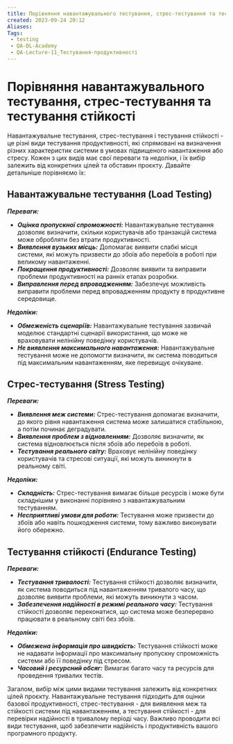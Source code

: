```yaml
---
title: Порівняння навантажувального тестування, стрес-тестування та тестування стійкості
created: 2023-09-24 20:12
Aliases:
Tags: 
 - testing
 - QA-DL-Academy
 - QA-Lecture-11_Тестування-продуктивності
---
```


# Порівняння навантажувального тестування, стрес-тестування та тестування стійкості

Навантажувальне тестування, стрес-тестування і тестування стійкості - це різні види тестування продуктивності, які спрямовані на визначення різних характеристик системи в умовах підвищеного навантаження або стресу. Кожен з цих видів має свої переваги та недоліки, і їх вибір залежить від конкретних цілей та обставин проєкту. Давайте детальніше порівняємо їх:

## Навантажувальне тестування (Load Testing)

**_Переваги:_**

* **_Оцінка пропускної спроможності:_** Навантажувальне тестування дозволяє визначити, скільки користувачів або транзакцій система може обробляти без втрати продуктивності.
* **_Виявлення вузьких місць:_** Допомагає виявити слабкі місця системи, які можуть призвести до збоїв або перебоїв в роботі при великому навантаженні.
* **_Покращення продуктивності:_** Дозволяє виявити та виправити проблеми продуктивності на ранніх етапах розробки.
* **_Виправлення перед впровадженням:_** Забезпечує можливість виправити проблеми перед впровадженням продукту в продуктивне середовище.

**_Недоліки:_**

* **_Обмеженість сценаріїв:_** Навантажувальне тестування зазвичай моделює стандартні сценарії використання, що може не враховувати нелінійну поведінку користувачів.
* **_Не виявлення максимального навантаження:_** Навантажувальне тестування може не допомогти визначити, як система поводиться під максимальним навантаженням, яке перевищує очікуване.

## Стрес-тестування (Stress Testing)

**_Переваги:_**

* **_Виявлення меж системи:_** Стрес-тестування допомагає визначити, до якого рівня навантаження система може залишатися стабільною, а потім починає деградувати.
* **_Виявлення проблем з відновленням:_** Дозволяє визначити, як система відновлюється після збоїв або перебоїв в роботі.
* **_Тестування реального світу:_** Враховує нелінійну поведінку користувачів та стресові ситуації, які можуть виникнути в реальному світі.

**_Недоліки:_**

* **_Складність:_** Стрес-тестування вимагає більше ресурсів і може бути складнішим у виконанні порівняно з навантажувальним тестуванням.
* **_Несприятливі умови для роботи:_** Тестування може призвести до збоїв або навіть пошкодження системи, тому важливо виконувати його обережно.

## Тестування стійкості (Endurance Testing)

**_Переваги:_**
* **_Тестування тривалості:_** Тестування стійкості дозволяє визначити, як система поводиться під навантаженням тривалого часу, що дозволяє виявити проблеми, які можуть виникнути з часом.
* **_Забезпечення надійності в режимі реального часу:_** Тестування стійкості дозволяє переконатися, що система може безперервно працювати в реальному світі без збоїв.

**_Недоліки:_**
* **_Обмежена інформація про швидкість:_** Тестування стійкості може не надавати інформації про максимальну пропускну спроможність системи або її поведінку під стресом.
* **_Часовий і ресурсний обсяг:_** Вимагає багато часу та ресурсів для проведення тривалих тестів.

Загалом, вибір між цими видами тестування залежить від конкретних цілей проєкту. Навантажувальне тестування підходить для оцінки базової продуктивності, стрес-тестування - для виявлення меж та стійкості системи під навантаженням, а тестування стійкості - для перевірки надійності в тривалому періоді часу. Важливо проводити всі види тестування, щоб забезпечити надійність і продуктивність вашого програмного продукту.
